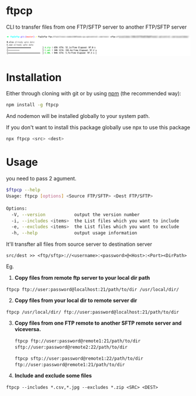 # ftpcp

CLI to transfer files from one FTP/SFTP server to another FTP/SFTP server

<img src='https://raw.githubusercontent.com/sunilmore690/ftp2sftp/master/demo.png' alt='ftpcp Demo'>

# Installation

Either through cloning with git or by using [npm](http://npmjs.org) (the recommended way):

```bash
npm install -g ftpcp
```

And nodemon will be installed globally to your system path.

If you don't want to install this package globally use npx to use this package

```bash
npx ftpcp <src> <dest>
```

# Usage

you need to pass 2 agument.

```bash
$ftpcp --help
Usage: ftpcp [options] <Source FTP/SFTP> <Dest FTP/SFTP>

Options:
  -V, --version           output the version number
  -i, --includes <items>  the List files which you want to include
  -e, --excludes <items>  the List files which you want to exclude
  -h, --help              output usage information
```

It'll transfter all files from source server to destination server

```
src/dest >> <ftp/sftp>://<username>:<password>@<Host>:<Port><DirPath>
```

Eg.

1. **Copy files from remote ftp server to your local dir path**

`ftpcp ftp://user:password@localhost:21/path/to/dir /usr/local/dir/`

2. **Copy files from your local dir to remote server dir**

`ftpcp /usr/local/dir/ ftp://user:password@localhost:21/path/to/dir`

3. **Copy files from one FTP remote to another SFTP remote server and viceversa.**

   `ftpcp ftp://user:password@remote1:21/path/to/dir sftp://user:password@remote2:22/path/to/dir`

   `ftpcp sftp://user:password@remote1:22/path/to/dir ftp://user:password@remote1:21/path/to/dir`
4. **Include and exclude some files**

  `ftpcp --includes *.csv,*.jpg --excludes *.zip <SRC> <DEST>`
